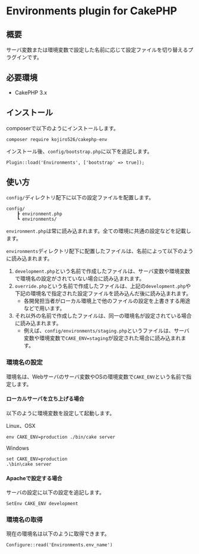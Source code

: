 # Environments plugin for CakePHP

## 概要

サーバ変数または環境変数で設定した名前に応じて設定ファイルを切り替えるプラグインです。

## 必要環境

- CakePHP 3.x

## インストール

composerで以下のようにインストールします。

```
composer require kojiro526/cakephp-env
```

インストール後、`config/bootstrap.php`に以下を追記します。

```
Plugin::load('Environments', ['bootstrap' => true]);
```

## 使い方

`config/`ディレクトリ配下に以下の設定ファイルを配置します。

```
config/
    ┣ environment.php
    ┗ environments/
```

`environment.php`は常に読み込まれます。全ての環境に共通の設定などを記載します。

`environments`ディレクトリ配下に配置したファイルは、名前によって以下のように読み込まれます。
1. `development.php`という名前で作成したファイルは、サーバ変数や環境変数で環境名の設定がされていない場合に読み込まれます。 
2. `override.php`という名前で作成したファイルは、上記の`development.php`や下記の環境名で指定された設定ファイルを読み込んだ後に読み込まれます。
    - 各開発担当者がローカル環境上で他のファイルの設定を上書きする用途などで用います。
3. それ以外の名前で作成したファイルは、同一の環境名が設定されている場合に読み込まれます。
    - 例えば、`config/environments/staging.php`というファイルは、サーバ変数や環境変数で`CAKE_ENV=staging`が設定された場合に読み込まれます。

### 環境名の設定

環境名は、Webサーバのサーバ変数やOSの環境変数で`CAKE_ENV`という名前で指定します。

#### ローカルサーバを立ち上げる場合

以下のように環境変数を設定して起動します。

Linux、OSX

```
env CAKE_ENV=production ./bin/cake server
```

Windows

```
set CAKE_ENV=production
.\bin\cake server
```

#### Apacheで設定する場合

サーバの設定に以下の設定を追記します。

```
SetEnv CAKE_ENV development
```

### 環境名の取得

現在の環境名は以下のように取得できます。
```
Configure::read('Environments.env_name')
```
